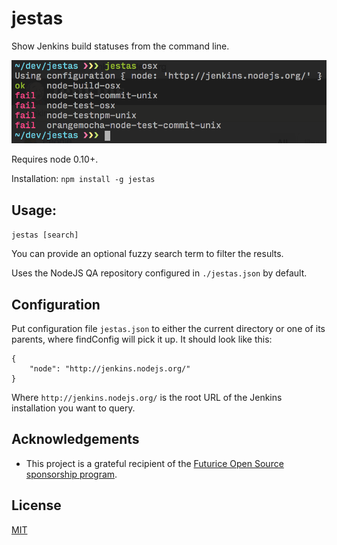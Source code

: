 # jestas

Show Jenkins build statuses from the command line.

![Screenshot](https://github.com/mieky/jestas/raw/master/screenshot.png)

Requires node 0.10+.

Installation:
`npm install -g jestas`

## Usage:

`jestas [search]`

You can provide an optional fuzzy search term to filter the results.

Uses the NodeJS QA repository configured in `./jestas.json` by default.

## Configuration

Put configuration file `jestas.json` to either the current directory or one of its parents, where findConfig will pick it up. It should look like this:

```
{
    "node": "http://jenkins.nodejs.org/"
}
```

Where `http://jenkins.nodejs.org/` is the root URL of the Jenkins installation you want to query.

## Acknowledgements

- This project is a grateful recipient of the [Futurice Open Source sponsorship program](http://futurice.com/blog/sponsoring-free-time-open-source-activities).

## License

[MIT](https://github.com/mieky/jestas/blob/master/LICENSE)
